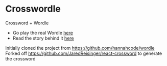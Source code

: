 # Crosswordle

Crossword + Wordle

- Go play the real Wordle [here](https://www.powerlanguage.co.uk/wordle/)
- Read the story behind it [here](https://www.nytimes.com/2022/01/03/technology/wordle-word-game-creator.html)

Initially cloned the project from https://github.com/hannahcode/wordle
Forked off https://github.com/JaredReisinger/react-crossword to generate the crossword
